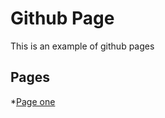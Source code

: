 # Github Page

This is an example of github pages

## Pages

*[Page one](https://may-qu.github.io/github-page/page-one)